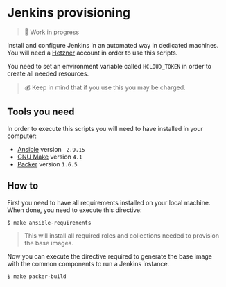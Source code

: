 # Jenkins provisioning

>:construction: Work in progress

Install and configure Jenkins in an automated way in dedicated machines. You will need a [Hetzner]() account in
order to use this scripts.

You need to set an environment variable called `HCLOUD_TOKEN` in order to create all needed resources.

>:moneybag: Keep in mind that if you use this you may be charged. 

## Tools you need

In order to execute this scripts you will need to have installed in your computer:

* [Ansible](https://www.ansible.com/) version ` 2.9.15`
* [GNU Make](https://www.gnu.org/software/make/) version `4.1`
* [Packer](https://www.packer.io/) version `1.6.5`

## How to

First you need to have all requirements installed on your local machine. When done, you need
to execute this directive:

```bash
$ make ansible-requirements
```

>This will install all required roles and collections needed to provision the base images.

Now you can execute the directive required to generate the base image with the common components to run
a Jenkins instance.

```bash
$ make packer-build
```

